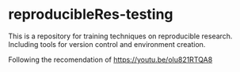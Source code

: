 # reproducibleRes-testing
This is a repository for training techniques on reproducible research. Including tools for version control and environment creation.

Following the recomendation of https://youtu.be/olu821RTQA8
